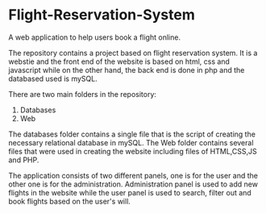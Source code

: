# Flight-Reservation-System
A web application to help users book a flight online.

The repository contains a project based on flight reservation system. It is a webstie and the front end of the website is based on html, css and javascript while on the other hand, the back end is done in php and the databased used is mySQL.

There are two main folders in the repository:
1. Databases
2. Web

The databases folder contains a single file that is the script of creating the necessary relational database in mySQL.
The Web folder contains several files that were used in creating the website including files of HTML,CSS,JS and PHP.

The application consists of two different panels, one is for the user and the other one is for the administration.
Administration panel is used to add new flights in the website while the user panel is used to search, filter out and book flights based on the user's will.
